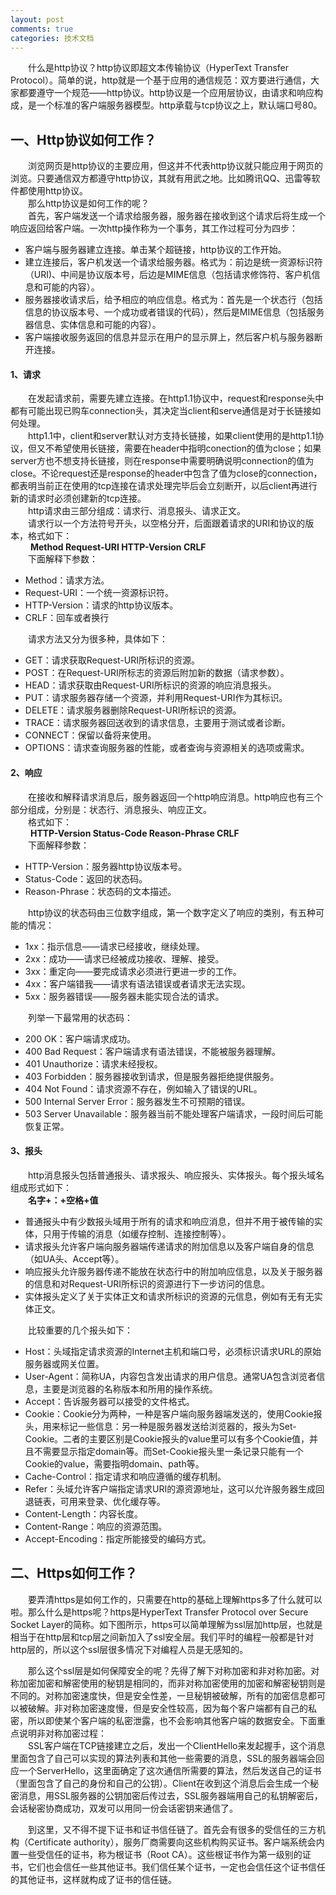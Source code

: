 ```yaml
---
layout: post
comments: true
categories: 技术文档
---
```


&emsp;&emsp;什么是http协议？http协议即超文本传输协议（HyperText Transfer Protocol）。简单的说，http就是一个基于应用的通信规范：双方要进行通信，大家都要遵守一个规范——http协议。http协议是一个应用层协议，由请求和响应构成，是一个标准的客户端服务器模型。http承载与tcp协议之上，默认端口号80。

## 一、Http协议如何工作？
&emsp;&emsp;浏览网页是http协议的主要应用，但这并不代表http协议就只能应用于网页的浏览。只要通信双方都遵守http协议，其就有用武之地。比如腾讯QQ、迅雷等软件都使用http协议。   
&emsp;&emsp;那么http协议是如何工作的呢？   
&emsp;&emsp;首先，客户端发送一个请求给服务器，服务器在接收到这个请求后将生成一个响应返回给客户端。一次http操作称为一个事务，其工作过程可分为四步：

* 客户端与服务器建立连接。单击某个超链接，http协议的工作开始。
* 建立连接后，客户机发送一个请求给服务器。格式为：前边是统一资源标识符（URI)、中间是协议版本号，后边是MIME信息（包括请求修饰符、客户机信息和可能的内容）。
* 服务器接收请求后，给予相应的响应信息。格式为：首先是一个状态行（包括信息的协议版本号、一个成功或者错误的代码），然后是MIME信息（包括服务器信息、实体信息和可能的内容）。
* 客户端接收服务返回的信息并显示在用户的显示屏上，然后客户机与服务器断开连接。

#### 1、请求
&emsp;&emsp;在发起请求前，需要先建立连接。在http1.1协议中，request和response头中都有可能出现已购车connection头，其决定当client和serve通信是对于长链接如何处理。   
&emsp;&emsp;http1.1中，client和server默认对方支持长链接，如果client使用的是http1.1协议，但又不希望使用长链接，需要在header中指明conection的值为close；如果server方也不想支持长链接，则在response中需要明确说明connection的值为close。不论request还是response的header中包含了值为close的connection，都表明当前正在使用的tcp连接在请求处理完毕后会立刻断开，以后client再进行新的请求时必须创建新的tcp连接。   
&emsp;&emsp;http请求由三部分组成：请求行、消息报头、请求正文。   
&emsp;&emsp;请求行以一个方法符号开头，以空格分开，后面跟着请求的URI和协议的版本，格式如下：   
&emsp;&emsp; **Method Request-URI HTTP-Version CRLF**   
&emsp;&emsp;下面解释下参数：

* Method：请求方法。
* Request-URI：一个统一资源标识符。
* HTTP-Version：请求的http协议版本。
* CRLF：回车或者换行

&emsp;&emsp;请求方法又分为很多种，具体如下：

* GET：请求获取Request-URI所标识的资源。
* POST：在Request-URI所标志的资源后附加新的数据（请求参数）。
* HEAD：请求获取由Request-URI所标识的资源的响应消息报头。
* PUT：请求服务器存储一个资源，并利用Request-URI作为其标识。
* DELETE：请求服务器删除Request-URI所标识的资源。
* TRACE：请求服务器回送收到的请求信息，主要用于测试或者诊断。
* CONNECT：保留以备将来使用。
* OPTIONS：请求查询服务器的性能，或者查询与资源相关的选项或需求。

#### 2、响应
&emsp;&emsp;在接收和解释请求消息后，服务器返回一个http响应消息。http响应也有三个部分组成，分别是：状态行、消息报头、响应正文。   
&emsp;&emsp;格式如下：   
&emsp;&emsp; **HTTP-Version Status-Code Reason-Phrase CRLF**  
&emsp;&emsp;下面解释参数：

* HTTP-Version：服务器http协议版本号。
* Status-Code：返回的状态码。
* Reason-Phrase：状态码的文本描述。

&emsp;&emsp;http协议的状态码由三位数字组成，第一个数字定义了响应的类别，有五种可能的情况：

* 1xx：指示信息——请求已经接收，继续处理。
* 2xx：成功——请求已经被成功接收、理解、接受。
* 3xx：重定向——要完成请求必须进行更进一步的工作。
* 4xx：客户端错我——请求有语法错误或者请求无法实现。
* 5xx：服务器错误——服务器未能实现合法的请求。

&emsp;&emsp;列举一下最常用的状态码：

* 200 OK：客户端请求成功。
* 400 Bad Request：客户端请求有语法错误，不能被服务器理解。
* 401 Unauthorize：请求未经授权。
* 403 Forbidden：服务器接收到请求，但是服务器拒绝提供服务。
* 404 Not Found：请求资源不存在，例如输入了错误的URL。
* 500 Internal Server Error：服务器发生不可预期的错误。
* 503 Server Unavailable：服务器当前不能处理客户端请求，一段时间后可能恢复正常。

#### 3、报头
&emsp;&emsp;http消息报头包括普通报头、请求报头、响应报头、实体报头。每个报头域名组成形式如下：   
&emsp;&emsp;**名字+：+空格+值**

* 普通报头中有少数报头域用于所有的请求和响应消息，但并不用于被传输的实体，只用于传输的消息（如缓存控制、连接控制等）。
* 请求报头允许客户端向服务器端传递请求的附加信息以及客户端自身的信息（如UA头、Accept等）。
* 响应报头允许服务器传递不能放在状态行中的附加响应信息，以及关于服务器的信息和对Request-URI所标识的资源进行下一步访问的信息。
* 实体报头定义了关于实体正文和请求所标识的资源的元信息，例如有无有无实体正文。

&emsp;&emsp;比较重要的几个报头如下：

* Host：头域指定请求资源的Internet主机和端口号，必须标识请求URL的原始服务器或网关位置。
* User-Agent：简称UA，内容包含发出请求的用户信息。通常UA包含浏览者信息，主要是浏览器的名称版本和所用的操作系统。
* Accept：告诉服务器可以接受的文件格式。
* Cookie：Cookie分为两种，一种是客户端向服务器端发送的，使用Cookie报头，用来标记一些信息：另一种是服务器发送给浏览器的，报头为Set-Cookie。二者的主要区别是Cookie报头的value里可以有多个Cookie值，并且不需要显示指定domain等。而Set-Cookie报头里一条记录只能有一个Cookie的value，需要指明domain、path等。
* Cache-Control：指定请求和响应遵循的缓存机制。
* Refer：头域允许客户端指定请求URI的源资源地址，这可以允许服务器生成回退链表，可用来登录、优化缓存等。
* Content-Length：内容长度。
* Content-Range：响应的资源范围。
* Accept-Encoding：指定所能接受的编码方式。

## 二、Https如何工作？
&emsp;&emsp;要弄清https是如何工作的，只需要在http的基础上理解https多了什么就可以啦。那么什么是https呢？https是HyperText Transfer Protocol over Secure Socket Layer的简称。如下图所示，https可以简单理解为ssl层加http层，也就是相当于在http层和tcp层之间新加入了ssl安全层。我们平时的编程一般都是针对http层的，所以这个ssl层很多情况下对编程人员是无感知的。


&emsp;&emsp;那么这个ssl层是如何保障安全的呢？先得了解下对称加密和非对称加密。对称加密加密和解密使用的秘钥是相同的，而非对称加密使用的加密和解密秘钥则是不同的。对称加密速度快，但是安全性差，一旦秘钥被破解，所有的加密信息都可以被破解。非对称加密速度慢，但是安全性较高，因为每个客户端都有自己的私密，所以即使某个客户端的私密泄露，也不会影响其他客户端的数据安全。下面重点说明非对称加密过程：   
&emsp;&emsp;SSL客户端在TCP链接建立之后，发出一个ClientHello来发起握手，这个消息里面包含了自己可以实现的算法列表和其他一些需要的消息，SSL的服务器端会回应一个ServerHello，这里面确定了这次通信所需要的算法，然后发送自己的证书（里面包含了自己的身份和自己的公钥）。Client在收到这个消息后会生成一个秘密消息，用SSL服务器的公钥加密后传过去，SSL服务器端用自己的私钥解密后，会话秘密协商成功，双发可以用同一份会话密钥来通信了。


&emsp;&emsp;到这里，又不得不提下证书和证书信任链了。首先会有很多的受信任的三方机构（Certificate authority），服务厂商需要向这些机构购买证书。客户端系统会内置一些受信任的证书，称为根证书（Root CA）。这些根证书作为第一级别的证书，它们也会信任一些其他证书。我们信任某个证书，一定也会信任这个证书信任的其他证书，这样就构成了证书的信任链。

